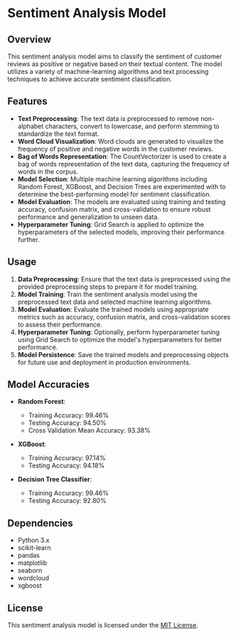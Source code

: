 
# Sentiment Analysis Model

## Overview

This sentiment analysis model aims to classify the sentiment of customer reviews as positive or negative based on their textual content. The model utilizes a variety of machine-learning algorithms and text processing techniques to achieve accurate sentiment classification.

## Features

- **Text Preprocessing**: The text data is preprocessed to remove non-alphabet characters, convert to lowercase, and perform stemming to standardize the text format.
- **Word Cloud Visualization**: Word clouds are generated to visualize the frequency of positive and negative words in the customer reviews.
- **Bag of Words Representation**: The CountVectorizer is used to create a bag of words representation of the text data, capturing the frequency of words in the corpus.
- **Model Selection**: Multiple machine learning algorithms including Random Forest, XGBoost, and Decision Trees are experimented with to determine the best-performing model for sentiment classification.
- **Model Evaluation**: The models are evaluated using training and testing accuracy, confusion matrix, and cross-validation to ensure robust performance and generalization to unseen data.
- **Hyperparameter Tuning**: Grid Search is applied to optimize the hyperparameters of the selected models, improving their performance further.

## Usage

1. **Data Preprocessing**: Ensure that the text data is preprocessed using the provided preprocessing steps to prepare it for model training.
2. **Model Training**: Train the sentiment analysis model using the preprocessed text data and selected machine learning algorithms.
3. **Model Evaluation**: Evaluate the trained models using appropriate metrics such as accuracy, confusion matrix, and cross-validation scores to assess their performance.
4. **Hyperparameter Tuning**: Optionally, perform hyperparameter tuning using Grid Search to optimize the model's hyperparameters for better performance.
5. **Model Persistence**: Save the trained models and preprocessing objects for future use and deployment in production environments.

## Model Accuracies

- **Random Forest**:
   - Training Accuracy: 99.46%
   - Testing Accuracy: 94.50%
   - Cross Validation Mean Accuracy: 93.38%

- **XGBoost**:
   - Training Accuracy: 97.14%
   - Testing Accuracy: 94.18%

- **Decision Tree Classifier**:
   - Training Accuracy: 99.46%
   - Testing Accuracy: 92.80%

## Dependencies

- Python 3.x
- scikit-learn
- pandas
- matplotlib
- seaborn
- wordcloud
- xgboost

## License

This sentiment analysis model is licensed under the [MIT License](LICENSE).


